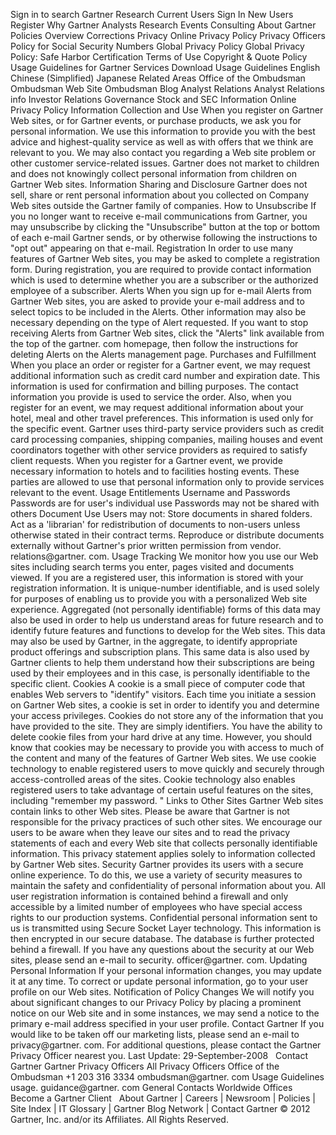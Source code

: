 Sign in to search Gartner Research Current Users Sign In New Users Register Why Gartner Analysts Research Events Consulting About Gartner Policies Overview Corrections Privacy Online Privacy Policy Privacy Officers Policy for Social Security Numbers Global Privacy Policy Global Privacy Policy: Safe Harbor Certification Terms of Use Copyright & Quote Policy Usage Guidelines for Gartner Services Download Usage Guidelines English Chinese (Simplified) Japanese Related Areas Office of the Ombudsman Ombudsman Web Site Ombudsman Blog Analyst Relations Analyst Relations info Investor Relations Governance Stock and SEC Information Online Privacy Policy Information Collection and Use When you register on Gartner Web sites, or for Gartner events, or purchase products, we ask you for personal information. We use this information to provide you with the best advice and highest-quality service as well as with offers that we think are relevant to you. We may also contact you regarding a Web site problem or other customer service-related issues. Gartner does not market to children and does not knowingly collect personal information from children on Gartner Web sites. Information Sharing and Disclosure Gartner does not sell, share or rent personal information about you collected on Company Web sites outside the Gartner family of companies. How to Unsubscribe If you no longer want to receive e-mail communications from Gartner, you may unsubscribe by clicking the "Unsubscribe" button at the top or bottom of each e-mail Gartner sends, or by otherwise following the instructions to "opt out" appearing on that e-mail. Registration In order to use many features of Gartner Web sites, you may be asked to complete a registration form. During registration, you are required to provide contact information which is used to determine whether you are a subscriber or the authorized employee of a subscriber. Alerts When you sign up for e-mail Alerts from Gartner Web sites, you are asked to provide your e-mail address and to select topics to be included in the Alerts. Other information may also be necessary depending on the type of Alert requested. If you want to stop receiving Alerts from Gartner Web sites, click the "Alerts" link available from the top of the gartner. com homepage, then follow the instructions for deleting Alerts on the Alerts management page. Purchases and Fulfillment When you place an order or register for a Gartner event, we may request additional information such as credit card number and expiration date. This information is used for confirmation and billing purposes. The contact information you provide is used to service the order. Also, when you register for an event, we may request additional information about your hotel, meal and other travel preferences. This information is used only for the specific event. Gartner uses third-party service providers such as credit card processing companies, shipping companies, mailing houses and event coordinators together with other service providers as required to satisfy client requests. When you register for a Gartner event, we provide necessary information to hotels and to facilities hosting events. These parties are allowed to use that personal information only to provide services relevant to the event. Usage Entitlements Username and Passwords Passwords are for user's individual use Passwords may not be shared with others Document Use Users may not: Store documents in shared folders. Act as a 'librarian' for redistribution of documents to non-users unless otherwise stated in their contract terms. Reproduce or distribute documents externally without Gartner's prior written permission from vendor. relations@gartner. com. Usage Tracking We monitor how you use our Web sites including search terms you enter, pages visited and documents viewed. If you are a registered user, this information is stored with your registration information. It is unique-number identifiable, and is used solely for purposes of enabling us to provide you with a personalized Web site experience. Aggregated (not personally identifiable) forms of this data may also be used in order to help us understand areas for future research and to identify future features and functions to develop for the Web sites. This data may also be used by Gartner, in the aggregate, to identify appropriate product offerings and subscription plans. This same data is also used by Gartner clients to help them understand how their subscriptions are being used by their employees and in this case, is personally identifiable to the specific client. Cookies A cookie is a small piece of computer code that enables Web servers to "identify" visitors. Each time you initiate a session on Gartner Web sites, a cookie is set in order to identify you and determine your access privileges. Cookies do not store any of the information that you have provided to the site. They are simply identifiers. You have the ability to delete cookie files from your hard drive at any time. However, you should know that cookies may be necessary to provide you with access to much of the content and many of the features of Gartner Web sites. We use cookie technology to enable registered users to move quickly and securely through access-controlled areas of the sites. Cookie technology also enables registered users to take advantage of certain useful features on the sites, including "remember my password. " Links to Other Sites Gartner Web sites contain links to other Web sites. Please be aware that Gartner is not responsible for the privacy practices of such other sites. We encourage our users to be aware when they leave our sites and to read the privacy statements of each and every Web site that collects personally identifiable information. This privacy statement applies solely to information collected by Gartner Web sites. Security Gartner provides its users with a secure online experience. To do this, we use a variety of security measures to maintain the safety and confidentiality of personal information about you. All user registration information is contained behind a firewall and only accessible by a limited number of employees who have special access rights to our production systems. Confidential personal information sent to us is transmitted using Secure Socket Layer technology. This information is then encrypted in our secure database. The database is further protected behind a firewall. If you have any questions about the security at our Web sites, please send an e-mail to security. officer@gartner. com. Updating Personal Information If your personal information changes, you may update it at any time. To correct or update personal information, go to your user profile on our Web sites. Notification of Policy Changes We will notify you about significant changes to our Privacy Policy by placing a prominent notice on our Web site and in some instances, we may send a notice to the primary e-mail address specified in your user profile. Contact Gartner If you would like to be taken off our marketing lists, please send an e-mail to privacy@gartner. com. For additional questions, please contact the Gartner Privacy Officer nearest you. Last Update: 29-September-2008   Contact Gartner Gartner Privacy Officers All Privacy Officers Office of the Ombudsman +1 203 316 3334 ombudsman@gartner. com Usage Guidelines usage. guidance@gartner. com General Contacts Worldwide Offices Become a Gartner Client   About Gartner | Careers | Newsroom | Policies | Site Index | IT Glossary | Gartner Blog Network | Contact Gartner © 2012 Gartner, Inc. and/or its Affiliates. All Rights Reserved.